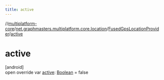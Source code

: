 ```yaml
---
title: active
---
```

//[multiplatform-core](../../../index.html)/[net.graphmasters.multiplatform.core.location](../index.html)/[FusedGpsLocationProvider](index.html)/[active](active.html)



# active



[android]\
open override var [active](active.html): [Boolean](https://kotlinlang.org/api/latest/jvm/stdlib/kotlin/-boolean/index.html) = false




